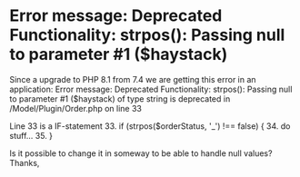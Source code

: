 
# Error message: Deprecated Functionality: strpos(): Passing null to parameter #1 ($haystack)

Since a upgrade to PHP 8.1 from 7.4 we are getting this error in an application:
Error message: Deprecated Functionality: strpos(): Passing null to parameter #1 ($haystack) of type string is deprecated in /Model/Plugin/Order.php on line 33

Line 33 is a IF-statement
33. if (strpos($orderStatus, '_') !== false) {
34. do stuff...
35. }

Is it possible to change it in someway to be able to handle null values?
Thanks,

        